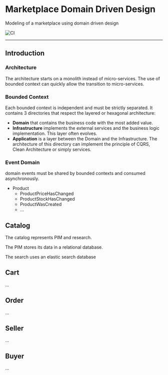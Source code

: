 # Marketplace Domain Driven Design

Modeling of a marketplace using domain driven design

![CI](https://github.com/casahugo/php-domain-marketplace/workflows/CI/badge.svg)

----

## Introduction

### Architecture
The architecture starts on a monolith instead of micro-services.
The use of bounded context can quickly allow the transition to micro-services.



### Bounded Context
Each bounded context is independent and must be strictly separated. It contains 3 directories that respect the layered or hexagonal architecture:
- **Domain** that contains the business code with the most added value.
- **Infrastructure** implements the external services and the business logic implementation. This layer often evolves.
- **Application** is a layer between the Domain and the Infrastructure. The architecture of this directory can implement the principle of CQRS, Clean Architecture or simply services.



### Event Domain
domain events must be shared by bounded contexts and consumed asynchronously.

- Product
    - ProductPriceHasChanged
    - ProductStockHasChanged
    - ProductWasCreated
    - ...


## Catalog
The catalog represents PIM and research.

The PIM stores its data in a relational database.

The search uses an elastic search database

## Cart
...

## Order
...

## Seller
...

## Buyer
...
